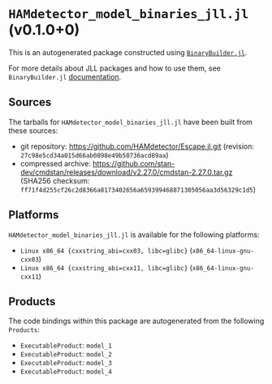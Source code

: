 # `HAMdetector_model_binaries_jll.jl` (v0.1.0+0)

This is an autogenerated package constructed using [`BinaryBuilder.jl`](https://github.com/JuliaPackaging/BinaryBuilder.jl).

For more details about JLL packages and how to use them, see `BinaryBuilder.jl` [documentation](https://juliapackaging.github.io/BinaryBuilder.jl/dev/jll/).

## Sources

The tarballs for `HAMdetector_model_binaries_jll.jl` have been built from these sources:

* git repository: https://github.com/HAMdetector/Escape.jl.git (revision: `27c98e5cd34a015d66ab0898e49b50736acd89aa`)
* compressed archive: https://github.com/stan-dev/cmdstan/releases/download/v2.27.0/cmdstan-2.27.0.tar.gz (SHA256 checksum: `ff71f4d255cf26c2d8366a8173402656a659399468871305056aa3d56329c1d5`)

## Platforms

`HAMdetector_model_binaries_jll.jl` is available for the following platforms:

* `Linux x86_64 {cxxstring_abi=cxx03, libc=glibc}` (`x86_64-linux-gnu-cxx03`)
* `Linux x86_64 {cxxstring_abi=cxx11, libc=glibc}` (`x86_64-linux-gnu-cxx11`)

## Products

The code bindings within this package are autogenerated from the following `Products`:

* `ExecutableProduct`: `model_1`
* `ExecutableProduct`: `model_2`
* `ExecutableProduct`: `model_3`
* `ExecutableProduct`: `model_4`
